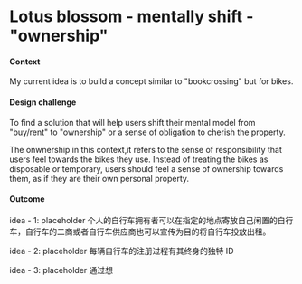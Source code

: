 # Lotus blossom - mentally shift - "ownership"

#### Context

My current idea is to build a concept similar to "bookcrossing" but for bikes.

#### Design challenge

To find a solution that will help users shift their mental model from "buy/rent" to "ownership" or a sense of obligation to cherish the property.

The onwnership in this context,it refers to the sense of responsibility that users feel towards the bikes they use.
Instead of treating the bikes as disposable or temporary, users should feel a sense of ownership towards them, as if they are their own personal property.

#### Outcome

idea - 1: placeholder
个人的自行车拥有者可以在指定的地点寄放自己闲置的自行车，自行车的二商或者自行车供应商也可以宣传为目的将自行车投放出租。

idea - 2: placeholder
每辆自行车的注册过程有其终身的独特 ID

idea - 3: placeholder
通过想

